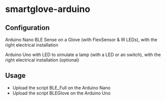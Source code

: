 # smartglove-arduino

## Configuration

Arduino Nano BLE Sense on a Glove (with FlexSensor & IR LEDs), with the right electrical installation

Arduino Uno with LED to simulate a lamp (with a LED or an switch), with the right electrical installation (optional)

## Usage

- Upload the script BLE_Full on the Arduino Nano
- Upload the script BLEGlove on the Arduino Uno

